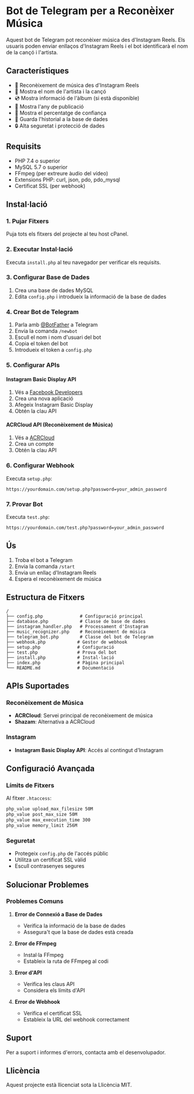 # Bot de Telegram per a Reconèixer Música

Aquest bot de Telegram pot reconèixer música des d'Instagram Reels. Els usuaris poden enviar enllaços d'Instagram Reels i el bot identificarà el nom de la cançó i l'artista.

## Característiques

- 🎵 Reconèixement de música des d'Instagram Reels
- 🎤 Mostra el nom de l'artista i la cançó
- 💿 Mostra informació de l'àlbum (si està disponible)
- 📅 Mostra l'any de publicació
- 🎯 Mostra el percentatge de confiança
- 💾 Guarda l'historial a la base de dades
- 🔒 Alta seguretat i protecció de dades

## Requisits

- PHP 7.4 o superior
- MySQL 5.7 o superior
- FFmpeg (per extreure àudio del vídeo)
- Extensions PHP: curl, json, pdo, pdo_mysql
- Certificat SSL (per webhook)

## Instal·lació

### 1. Pujar Fitxers

Puja tots els fitxers del projecte al teu host cPanel.

### 2. Executar Instal·lació

Executa `install.php` al teu navegador per verificar els requisits.

### 3. Configurar Base de Dades

1. Crea una base de dades MySQL
2. Edita `config.php` i introdueix la informació de la base de dades

### 4. Crear Bot de Telegram

1. Parla amb [@BotFather](https://t.me/botfather) a Telegram
2. Envia la comanda `/newbot`
3. Escull el nom i nom d'usuari del bot
4. Copia el token del bot
5. Introdueix el token a `config.php`

### 5. Configurar APIs

#### Instagram Basic Display API
1. Vés a [Facebook Developers](https://developers.facebook.com/)
2. Crea una nova aplicació
3. Afegeix Instagram Basic Display
4. Obtén la clau API

#### ACRCloud API (Reconèixement de Música)
1. Vés a [ACRCloud](https://www.acrcloud.com/)
2. Crea un compte
3. Obtén la clau API

### 6. Configurar Webhook

Executa `setup.php`:

```
https://yourdomain.com/setup.php?password=your_admin_password
```

### 7. Provar Bot

Executa `test.php`:

```
https://yourdomain.com/test.php?password=your_admin_password
```

## Ús

1. Troba el bot a Telegram
2. Envia la comanda `/start`
3. Envia un enllaç d'Instagram Reels
4. Espera el reconèixement de música

## Estructura de Fitxers

```
/
├── config.php              # Configuració principal
├── database.php            # Classe de base de dades
├── instagram_handler.php   # Processament d'Instagram
├── music_recognizer.php    # Reconèixement de música
├── telegram_bot.php        # Classe del bot de Telegram
├── webhook.php            # Gestor de webhook
├── setup.php              # Configuració
├── test.php               # Prova del bot
├── install.php            # Instal·lació
├── index.php              # Pàgina principal
└── README.md              # Documentació
```

## APIs Suportades

### Reconèixement de Música
- **ACRCloud**: Servei principal de reconèixement de música
- **Shazam**: Alternativa a ACRCloud

### Instagram
- **Instagram Basic Display API**: Accés al contingut d'Instagram

## Configuració Avançada

### Límits de Fitxers
Al fitxer `.htaccess`:
```apache
php_value upload_max_filesize 50M
php_value post_max_size 50M
php_value max_execution_time 300
php_value memory_limit 256M
```

### Seguretat
- Protegeix `config.php` de l'accés públic
- Utilitza un certificat SSL vàlid
- Escull contrasenyes segures

## Solucionar Problemes

### Problemes Comuns

1. **Error de Connexió a Base de Dades**
   - Verifica la informació de la base de dades
   - Assegura't que la base de dades està creada

2. **Error de FFmpeg**
   - Instal·la FFmpeg
   - Estableix la ruta de FFmpeg al codi

3. **Error d'API**
   - Verifica les claus API
   - Considera els límits d'API

4. **Error de Webhook**
   - Verifica el certificat SSL
   - Estableix la URL del webhook correctament

## Suport

Per a suport i informes d'errors, contacta amb el desenvolupador.

## Llicència

Aquest projecte està llicenciat sota la Llicència MIT.